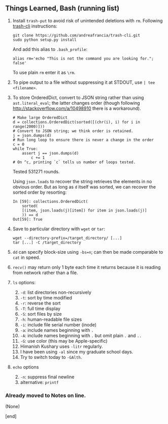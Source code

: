 ## Things Learned, Bash (running list)

 1. Install `trash-put` to avoid risk of unintended deletions with `rm`. Following [trash-cli](https://github.com/andreafrancia/trash-cli) instructions:

        git clone https://github.com/andreafrancia/trash-cli.git
        sudo python setup.py install

    And add this alias to `.bash_profile`:

        alias rm='echo "This is not the command you are looking for."; false'

    To use plain `rm` enter it as `\rm`.

 1. To pipe output to a file without suppressing it at STDOUT, use `| tee <filename>`.

 1. To store OrderedDict, convert to JSON string rather than using `ast.literal_eval`; the latter changes order (though following http://stackoverflow.com/a/10498910 there is a workaround).

        # Make large OrderedDict
        d = collections.OrderedDict(sorted([(chr(i), i) for i in range(2000)]))
        # Convert to JSON string; we think order is retained.
        j = json.dumps(d)
        # Run long loop to ensure there is never a change in the order
        c = 0
        while True:
            assert j == json.dumps(d)
                c += 1
        # On ^c, printing `c` tells us number of loops tested.

    Tested 531271 rounds.

    Using `json.loads` to recover the string retrieves the elements in no obvious order. But as long as `d` itself was sorted, we can recover the sorted order by resorting:

        In [59]: collections.OrderedDict(
            sorted(
            [(item, json.loads(j)[item]) for item in json.loads(j)]
            )) == d
        Out[59]: True

 1. Save to particular directory with `wget` or `tar`:

        wget --directory-prefix=/target_directory/ [...]
        tar [...] -C /target_directory

 1. `dd` can specify block-size using `-bs=n`; can then be made comparable to `cat` in speed.
 
 1. `recv()` may return only 1 byte each time it returns because it is reading from network rather than a file.

 1. `ls` options:
 
    2. `-d`: list directories non-recursively
    2. `-t`: sort by time modified
    2. `-r`: reverse the sort
    2. `-T`: full time display
    2. `-S`: sort files by size
    2. `-h`: human-readable file sizes
    2. `-i`: include file serial number (inode)
    2. `-a`: include names beginning with `.`
    2. `-A`: include names beginning with `.` but omit plain `.` and `..`
    2. `-G`: use color (this may be Apple-specific)
    2. Himanish Kushary uses `-litr` regularly.
    2. I have been using `-al` since my graduate school days.
    2. Try to switch today to `-GAlth`.

 1. `echo` options
 
    2. `-n`: suppress final newline
    2. alternative: `printf`

### Already moved to Notes on line.

(None)

[end]
